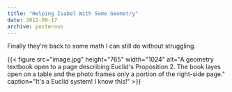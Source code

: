 ```yaml
---
title: "Helping Isabel With Some Geometry"
date: 2012-09-17
archive: posterous
---
```


Finally they're back to some math I can still do without struggling.

{{< figure 
	src="image.jpg" 
	height="765" 
	width="1024" 
	alt="A geometry textbook open to a page describing Euclid's Proposition 2. The book layes open on a table and the photo frames only a portion of the right-side page." 
	caption="It's a Euclid system! I know this!" >}}
